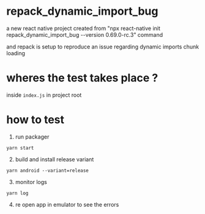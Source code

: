 # repack_dynamic_import_bug

a new react native project created from "npx react-native init repack_dynamic_import_bug --version 0.69.0-rc.3" command

and repack is setup to reproduce an issue regarding dynamic imports chunk loading


# wheres the test takes place ?

inside `index.js` in project root

# how to test

1. run packager
```
yarn start
```

2. build and install release variant
```
yarn android --variant=release
```

3. monitor logs
```
yarn log
```

4. re open app in emulator to see the errors
